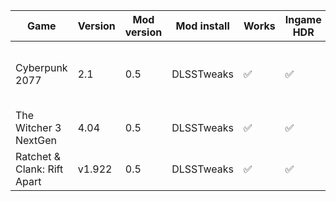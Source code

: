 | Game                        | Version | Mod version | Mod install | Works | Ingame HDR | Other issues                                                         |
|-----------------------------|---------|-------------|-------------|-------|------------|----------------------------------------------------------------------|
| Cyberpunk 2077              | 2.1     | 0.5         | DLSSTweaks  | ✅     | ✅          | Ghosting/artifact line at the bottem of the screen when driving fast |
| The Witcher 3 NextGen       | 4.04    | 0.5         | DLSSTweaks  | ✅     | ✅          | Looks like no issues                                                 |
| Ratchet & Clank: Rift Apart | v1.922  | 0.5         | DLSSTweaks  | ✅     | ✅          | Garbled UI                                                           |
